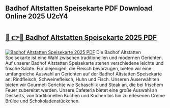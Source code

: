 ## Badhof Altstatten Speisekarte PDF Download Online 2025 U2cY4

# <h2><a href="http://gccb6o6.nevu.top/?p=Badhof+Altstatten+Speisekarte">🔗 👉🔴 Badhof Altstatten Speisekarte 2025 PDF</a></h2>

[![Badhof Altstatten Speisekarte 2025 PDF](https://i.imgur.com/dBaPXMq.png)](http://gccb6o6.nevu.top/?p=Badhof+Altstatten+Speisekarte)
Die Badhof Altstatten Speisekarte ist eine Wahl zwischen traditionellen und modernen Gerichten. Auf unserer Badhof Altstatten Speisekarte stehen verschiedene leichte und frische Salate. Für diejenigen, die Fleisch bevorzugen, bieten wir eine umfangreiche Auswahl an Gerichten auf der Badhof Altstatten Speisekarte an: Rindfleisch, Schweinefleisch, Huhn und Fisch. Unseren Auserwählten bieten wir Gourmet-Gerichte wie Schaschlik und Steak an, die bei frischem Feuer zubereitet werden. Unsere Cafeteria bietet eine große Auswahl an Desserts, von traditionellen Kuchen und Kuchen bis hin zu erlesenen Crème Brûlée und Schokoladenstückchen.
